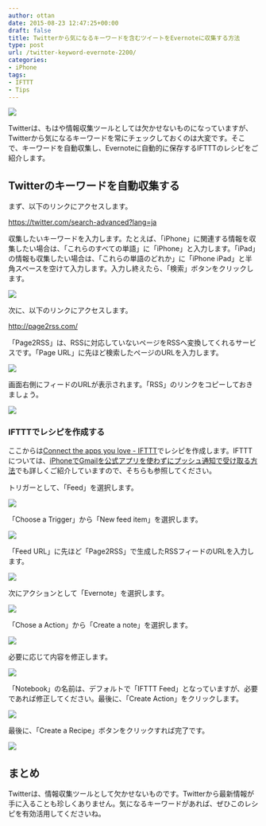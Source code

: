 ```yaml
---
author: ottan
date: 2015-08-23 12:47:25+00:00
draft: false
title: Twitterから気になるキーワードを含むツイートをEvernoteに収集する方法
type: post
url: /twitter-keyword-evernote-2200/
categories:
- iPhone
tags:
- IFTTT
- Tips
---
```


![](/images/2015/08/150823-55d9bb96b430b.jpg)






Twitterは、もはや情報収集ツールとしては欠かせないものになっていますが、Twitterから気になるキーワードを常にチェックしておくのは大変です。そこで、キーワードを自動収集し、Evernoteに自動的に保存するIFTTTのレシピをご紹介します。





## Twitterのキーワードを自動収集する





まず、以下のリンクにアクセスします。



https://twitter.com/search-advanced?lang=ja



収集したいキーワードを入力します。たとえば、「iPhone」に関連する情報を収集したい場合は、「これらのすべての単語」に「iPhone」と入力します。「iPad」の情報も収集したい場合は、「これらの単語のどれか」に「iPhone iPad」と半角スペースを空けて入力します。入力し終えたら、「検索」ボタンをクリックします。





![](/images/2015/08/150823-55d9bb97c1222.png)






次に、以下のリンクにアクセスします。



http://page2rss.com/



「Page2RSS」は、RSSに対応していないページをRSSへ変換してくれるサービスです。「Page URL」に先ほど検索したページのURLを入力します。





![](/images/2015/08/150823-55d9c0e162355.png)






画面右側にフィードのURLが表示されます。「RSS」のリンクをコピーしておきましょう。





![](/images/2015/08/150823-55d9bb9a6da53.png)






### IFTTTでレシピを作成する





ここからは[Connect the apps you love - IFTTT](https://ifttt.com/)でレシピを作成します。IFTTTについては、[iPhoneでGmailを公式アプリを使わずにプッシュ通知で受け取る方法](https://ottan.xyz/iphone-gmail-push-490/)でも詳しくご紹介していますので、そちらも参照してください。






トリガーとして、「Feed」を選択します。





![](/images/2015/08/150823-55d9bb9bd5e57.png)






「Choose a Trigger」から「New feed item」を選択します。





![](/images/2015/08/150823-55d9bb9e68c68.png)






「Feed URL」に先ほど「Page2RSS」で生成したRSSフィードのURLを入力します。





![](/images/2015/08/150823-55d9bba0d7dd9.png)






次にアクションとして「Evernote」を選択します。





![](/images/2015/08/150823-55d9bba2c9f4a.png)






「Chose a Action」から「Create a note」を選択します。





![](/images/2015/08/150823-55d9bba5413ef.png)






必要に応じて内容を修正します。





![](/images/2015/08/150823-55d9bba7d5724.png)






「Notebook」の名前は、デフォルトで「IFTTT Feed」となっていますが、必要であれば修正してください。最後に、「Create Action」をクリックします。





![](/images/2015/08/150823-55d9bba9e41a0.png)






最後に、「Create a Recipe」ボタンをクリックすれば完了です。





![](/images/2015/08/150823-55d9bbac168a4.png)






## まとめ





Twitterは、情報収集ツールとして欠かせないものです。Twitterから最新情報が手に入ることも珍しくありません。気になるキーワードがあれば、ぜひこのレシピを有効活用してくださいね。
